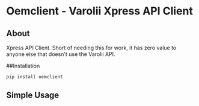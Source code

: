 # Oemclient - Varolii Xpress API Client

## About

Xpress API Client.  Short of needing this for work, it has zero value to anyone else that doesn't use the Varolii API.

##Installation

    pip install oemclient

## Simple Usage

